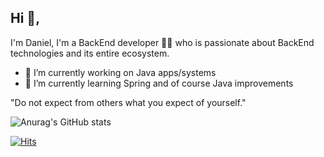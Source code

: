## Hi 👋, 
I'm Daniel, I'm a BackEnd developer 👨‍💻 who is passionate about BackEnd technologies and its entire ecosystem. 


- 🔭 I’m currently working on Java apps/systems
- 🌱 I’m currently learning Spring and of course Java improvements

"Do not expect from others what you expect of yourself." 

![Anurag's GitHub stats](https://github-readme-stats.vercel.app/api?username=Daniel-InseongJang&show_icons=true&theme=radical)


[![Hits](https://hits.seeyoufarm.com/api/count/incr/badge.svg?url=https%3A%2F%2Fgithub.com%2FDaniel-InseongJang&count_bg=%235A00E1&title_bg=%23D367CA&icon=&icon_color=%23E7E7E7&title=hits&edge_flat=false)](https://hits.seeyoufarm.com)


